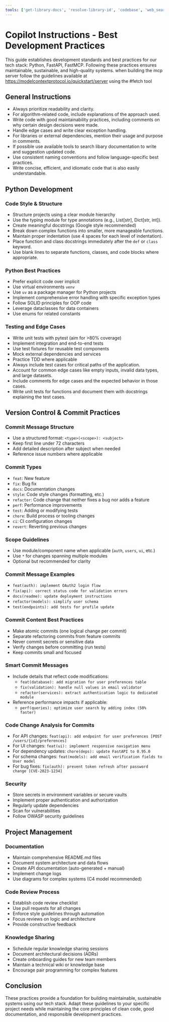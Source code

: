 ```yaml
---
tools: ['get-library-docs', 'resolve-library-id', 'codebase', 'web_search', "fetch"]
---
```

# Copilot Instructions - Best Development Practices

This guide establishes development standards and best practices for our tech stack: Python, FastAPI, FastMCP. Following these practices ensures maintainable, sustainable, and high-quality systems.
when building the mcp server follow the guidelines available at https://modelcontextprotocol.io/quickstart/server using the #fetch tool

## General Instructions
- Always prioritize readability and clarity.
- For algorithm-related code, include explanations of the approach used.
- Write code with good maintainability practices, including comments on why certain design decisions were made.
- Handle edge cases and write clear exception handling.
- For libraries or external dependencies, mention their usage and purpose in comments.
- If possible use available tools to search libary documentation to write and suggestion updated code.
- Use consistent naming conventions and follow language-specific best practices.
- Write concise, efficient, and idiomatic code that is also easily understandable.

## Python Development

### Code Style & Structure
- Structure projects using a clear module hierarchy
- Use the typing module for type annotations (e.g., List[str], Dict[str, int]).
- Create meaningful docstrings (Google style recommended)
- Break down complex functions into smaller, more manageable functions.
- Maintain proper indentation (use 4 spaces for each level of indentation).
- Place function and class docstrings immediately after the `def` or `class` keyword.
- Use blank lines to separate functions, classes, and code blocks where appropriate.

### Python Best Practices
- Prefer explicit code over implicit
- Use virtual environments `venv`
- Use `uv` as a package manager for Python projects
- Implement comprehensive error handling with specific exception types
- Follow SOLID principles for OOP code
- Leverage dataclasses for data containers
- Use enums for related constants

### Testing and Edge Cases
- Write unit tests with pytest (aim for >80% coverage)
- Implement integration and end-to-end tests
- Use test fixtures for reusable test components
- Mock external dependencies and services
- Practice TDD where applicable
- Always include test cases for critical paths of the application.
- Account for common edge cases like empty inputs, invalid data types, and large datasets.
- Include comments for edge cases and the expected behavior in those cases.
- Write unit tests for functions and document them with docstrings explaining the test cases.


## Version Control & Commit Practices

### Commit Message Structure
- Use a structured format: `<type>(<scope>): <subject>`
- Keep first line under 72 characters
- Add detailed description after subject when needed
- Reference issue numbers where applicable

### Commit Types
- `feat`: New feature
- `fix`: Bug fix
- `docs`: Documentation changes
- `style`: Code style changes (formatting, etc.)
- `refactor`: Code change that neither fixes a bug nor adds a feature
- `perf`: Performance improvements
- `test`: Adding or modifying tests
- `chore`: Build process or tooling changes
- `ci`: CI configuration changes
- `revert`: Reverting previous changes

### Scope Guidelines
- Use module/component name when applicable (`auth`, `users`, `ui`, etc.)
- Use `*` for changes spanning multiple modules
- Optional but recommended for clarity

### Commit Message Examples
- `feat(auth): implement OAuth2 login flow`
- `fix(api): correct status code for validation errors`
- `docs(readme): update deployment instructions`
- `refactor(models): simplify user schema`
- `test(endpoints): add tests for profile update`

### Commit Content Best Practices
- Make atomic commits (one logical change per commit)
- Separate refactoring commits from feature commits
- Never commit secrets or sensitive data
- Verify changes before committing (run tests)
- Keep commits small and focused

### Smart Commit Messages
- Include details that reflect code modifications:
  - `feat(database): add migration for user preferences table`
  - `fix(validation): handle null values in email validator`
  - `refactor(services): extract authentication logic to dedicated module`
- Reference performance impacts if applicable:
  - `perf(queries): optimize user search by adding index (50% faster)`

### Code Change Analysis for Commits
- For API changes: `feat(api): add endpoint for user preferences [POST /users/{id}/preferences]`
- For UI changes: `feat(ui): implement responsive navigation menu`
- For dependency updates: `chore(deps): update FastAPI to 0.95.0`
- For schema changes: `feat(models): add email verification fields to User model`
- For bug fixes: `fix(auth): prevent token refresh after password change [CVE-2023-1234]`

### Security
- Store secrets in environment variables or secure vaults
- Implement proper authentication and authorization
- Regularly update dependencies
- Scan for vulnerabilities
- Follow OWASP security guidelines

## Project Management

### Documentation
- Maintain comprehensive README.md files
- Document system architecture and data flows
- Create API documentation (auto-generated + manual)
- Implement change logs
- Use diagrams for complex systems (C4 model recommended)

### Code Review Process
- Establish code review checklist
- Use pull requests for all changes
- Enforce style guidelines through automation
- Focus reviews on logic and architecture
- Provide constructive feedback

### Knowledge Sharing
- Schedule regular knowledge sharing sessions
- Document architectural decisions (ADRs)
- Create onboarding guides for new team members
- Maintain a technical wiki or knowledge base
- Encourage pair programming for complex features

## Conclusion

These practices provide a foundation for building maintainable, sustainable systems using our tech stack. Adapt these guidelines to your specific project needs while maintaining the core principles of clean code, good documentation, and responsible development practices.